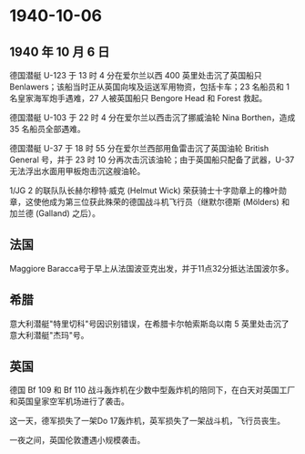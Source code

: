 # 1940-10-06

## 1940 年 10 月 6 日

德国潜艇 U-123 于 13 时 4 分在爱尔兰以西 400 英里处击沉了英国船只
Benlawers；该船当时正从英国向埃及运送军用物资，包括卡车；23 名船员和 1
名皇家海军炮手遇难，27 人被英国船只 Bengore Head 和 Forest 救起。

德国潜艇 U-103 于 22 时 4 分在爱尔兰以西击沉了挪威油轮 Nina
Borthen，造成 35 名船员全部遇难。

德国潜艇 U-37 于 18 时 55 分在爱尔兰西部用鱼雷击沉了英国油轮 British
General 号，并于 23 时 10 分再次击沉该油轮；由于英国船只配备了武器，U-37
无法浮出水面用甲板炮击沉这艘油轮。

1/JG 2 的联队队长赫尔穆特·威克 (Helmut Wick)
荣获骑士十字勋章上的橡叶勋章，这使他成为第三位获此殊荣的德国战斗机飞行员（继默尔德斯
(Mölders) 和加兰德 (Galland) 之后）。

## 法国

Maggiore Baracca号于早上从法国波亚克出发，并于11点32分抵达法国波尔多。

## 希腊

意大利潜艇"特里切科"号因识别错误，在希腊卡尔帕索斯岛以南 5
英里处击沉了意大利潜艇"杰玛"号。

## 英国

德国 Bf 109 和 Bf 110
战斗轰炸机在少数中型轰炸机的陪同下，在白天对英国工厂和英国皇家空军机场进行了袭击。

这一天，德军损失了一架Do 17轰炸机，英军损失了一架战斗机，飞行员丧生。

一夜之间，英国伦敦遭遇小规模袭击。

